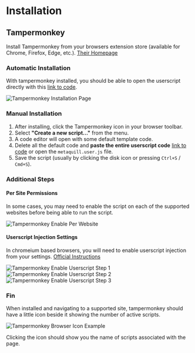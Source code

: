 # Installation

## Tampermonkey

Install Tampermonkey from your browsers extension store (available for Chrome, Firefox, Edge, etc.). [Their Homepage](https://www.tampermonkey.net/index.php)

### Automatic Installation

With tampermonkey installed, you should be able to open the userscript directly with this [link to code](https://raw.githubusercontent.com/kyle-mckay/metaquill/main/metaquill.user.js).

![Tampermonkey Installation Page](https://github.com/kyle-mckay/metaquill/blob/main/assets/images/tampermonkey-autoinstall.jpg)

### Manual Installation

1. After installing, click the Tampermonkey icon in your browser toolbar.
2. Select **"Create a new script..."** from the menu.
3. A code editor will open with some default template code.
4. Delete all the default code and **paste the entire userscript code** [link to code](https://raw.githubusercontent.com/kyle-mckay/metaquill/main/metaquill.user.js) or open the `metaquill.user.js` file.
5. Save the script (usually by clicking the disk icon or pressing `Ctrl+S` / `Cmd+S`).

### Additional Steps

#### Per Site Permissions

In some cases, you may need to enable the script on each of the supported websites before being able to run the script.

![Tampermonkey Enable Per Website](https://github.com/kyle-mckay/metaquill/blob/main/assets/images/firefox-enable-script-per-website.jpg)

#### Userscript Injection Settings

In chromeium based browsers, you will need to enable userscript injection from your settings. [Official Instructions](https://www.tampermonkey.net/faq.php#Q209)

![Tampermonkey Enable Userscript Step 1](https://github.com/kyle-mckay/metaquill/blob/main/assets/images/chrome-enable-userscripts_1.jpg)
![Tampermonkey Enable Userscript Step 2](https://github.com/kyle-mckay/metaquill/blob/main/assets/images/chrome-enable-userscripts_2.jpg)
![Tampermonkey Enable Userscript Step 3](https://github.com/kyle-mckay/metaquill/blob/main/assets/images/chrome-enable-userscripts_3.jpg)

### Fin

When installed and navigating to a supported site, tampermonkey should have a little icon beside it showing the number of active scripts. 

![Tampermonkey Browser Icon Example](https://github.com/kyle-mckay/metaquill/blob/main/assets/images/tampermonkey-browser-icon.jpg)

Clicking the icon should show you the name of scripts associated with the page.

